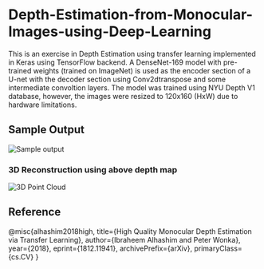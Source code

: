 # Depth-Estimation-from-Monocular-Images-using-Deep-Learning

This is an exercise in Depth Estimation using transfer learning implemented in Keras using TensorFlow backend. A DenseNet-169 model with pre-trained weights (trained on ImageNet) is used as the encoder section of a U-net with the decoder section using Conv2dtranspose and some intermediate convoltion layers. The model was trained using NYU Depth V1 database, however, the images were resized to 120x160 (HxW) due to hardware limitations.


## Sample Output

![Sample output](https://user-images.githubusercontent.com/49246680/92951972-daab4180-f47c-11ea-805f-e376e570a0e2.png)

### 3D Reconstruction using above depth map

![3D Point Cloud](https://user-images.githubusercontent.com/49246680/92952066-fadb0080-f47c-11ea-86b5-bf47290ed88f.png)

## Reference
@misc{alhashim2018high,
    title={High Quality Monocular Depth Estimation via Transfer Learning},
    author={Ibraheem Alhashim and Peter Wonka},
    year={2018},
    eprint={1812.11941},
    archivePrefix={arXiv},
    primaryClass={cs.CV}
}
